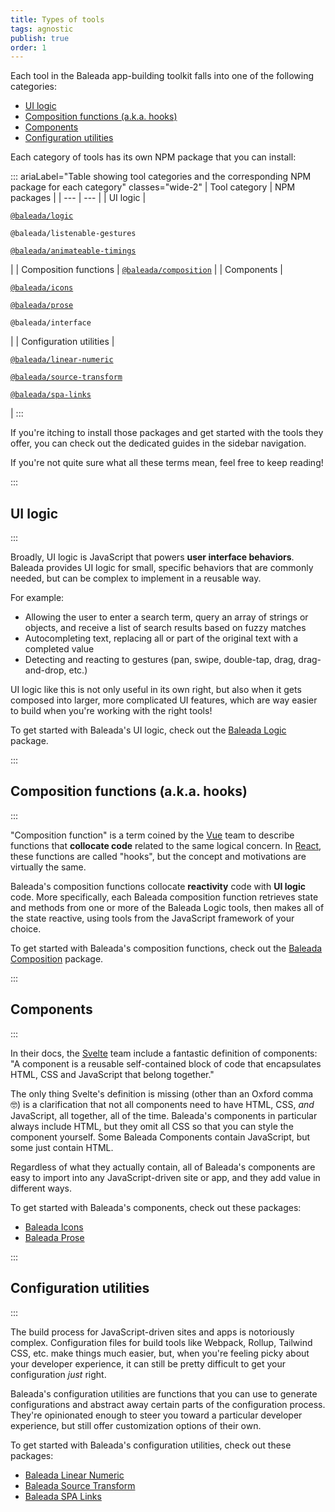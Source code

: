 ```yaml
---
title: Types of tools
tags: agnostic
publish: true
order: 1
---
```


Each tool in the Baleada app-building toolkit falls into one of the following categories:
- [UI logic](#ui-logic)
- [Composition functions (a.k.a. hooks)](#composition-functions-a-k-a-hooks)
- [Components](#components)
- [Configuration utilities](#configuration-utilities)

Each category of tools has its own NPM package that you can install:

::: ariaLabel="Table showing tool categories and the corresponding NPM package for each category" classes="wide-2"
| Tool category | NPM packages |
| --- | --- |
| UI logic | <p>[`@baleada/logic`](/docs/logic)</p><p>`@baleada/listenable-gestures`</p><p>[`@baleada/animateable-timings`](/docs/logic/classes/animateable#how-to-format-timing)</p> |
| Composition functions | [`@baleada/composition`](/docs/composition) |
| Components | <p>[`@baleada/icons`](/docs/icons)</p><p>[`@baleada/prose`](/docs/prose)</p><p>`@baleada/interface`</p> |
| Configuration utilities | <p>[`@baleada/linear-numeric`](/docs/linear-numeric)</p><p>[`@baleada/source-transform`](/docs/source-transform)</p><p>[`@baleada/spa-links`](/docs/spa-links)</p> |
:::

If you're itching to install those packages and get started with the tools they offer, you can check out the dedicated guides in the sidebar navigation.

If you're not quite sure what all these terms mean, feel free to keep reading!


:::
## UI logic
:::

Broadly, UI logic is JavaScript that powers **user interface behaviors**. Baleada provides UI logic for small, specific behaviors that are commonly needed, but can be complex to implement in a reusable way.

For example:
- Allowing the user to enter a search term, query an array of strings or objects, and receive a list of search results based on fuzzy matches
- Autocompleting text, replacing all or part of the original text with a completed value
- Detecting and reacting to gestures (pan, swipe, double-tap, drag, drag-and-drop, etc.)

UI logic like this is not only useful in its own right, but also when it gets composed into larger, more complicated UI features, which are way easier to build when you're working with the right tools!

To get started with Baleada's UI logic, check out the [Baleada Logic](/docs/logic) package.


:::
## Composition functions (a.k.a. hooks)
:::

"Composition function" is a term coined by the [Vue](https://vuejs.org) team to describe functions that **collocate code** related to the same logical concern. In [React](https://react.org), these functions are called "hooks", but the concept and motivations are virtually the same.

Baleada's composition functions collocate **reactivity** code with **UI logic** code. More specifically, each Baleada composition function retrieves state and methods from one or more of the Baleada Logic tools, then makes all of the state reactive, using tools from the JavaScript framework of your choice.

To get started with Baleada's composition functions, check out the [Baleada Composition](/docs/composition) package.


:::
## Components
:::

In their docs, the [Svelte](https://svelte.dev) team include a fantastic definition of components: "A component is a reusable self-contained block of code that encapsulates HTML, CSS and JavaScript that belong together."

The only thing Svelte's definition is missing (other than an Oxford comma 🤓) is a clarification that not all components need to have HTML, CSS, _and_ JavaScript, all together, all of the time. Baleada's components in particular always include HTML, but they omit all CSS so that you can style the component yourself. Some Baleada Components contain JavaScript, but some just contain HTML.

Regardless of what they actually contain, all of Baleada's components are easy to import into any JavaScript-driven site or app, and they add value in different ways.

To get started with Baleada's components, check out these packages:
- [Baleada Icons](/docs/icons)
- [Baleada Prose](/docs/prose)


:::
## Configuration utilities
:::

The build process for JavaScript-driven sites and apps is notoriously complex. Configuration files for build tools like Webpack, Rollup, Tailwind CSS, etc. make things much easier, but, when you're feeling picky about your developer experience, it can still be pretty difficult to get your configuration _just_ right.

Baleada's configuration utilities are functions that you can use to generate configurations and abstract away certain parts of the configuration process. They're opinionated enough to steer you toward a particular developer experience, but still offer customization options of their own.

To get started with Baleada's configuration utilities, check out these packages:
- [Baleada Linear Numeric](/docs/linear-numeric)
- [Baleada Source Transform](/docs/source-transform)
- [Baleada SPA Links](/docs/spa-links)

